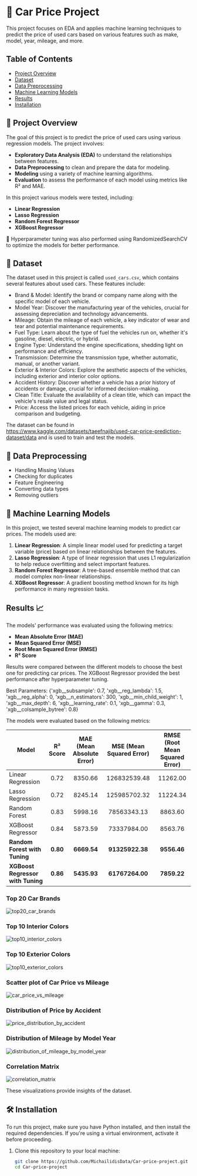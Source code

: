 # 🚗 Car Price Project

This project focuses on EDA and applies machine learning techniques to predict the price of used cars based on various features such as make, model, year, mileage, and more.

## Table of Contents
- [Project Overview](#project-overview)
- [Dataset](#dataset)
- [Data Preprocessing](#data-preprocessing)
- [Machine Learning Models](#machine-learning-models)
- [Results](#results)
- [Installation](#installation)


## 📝 Project Overview

The goal of this project is to predict the price of used cars using various regression models. The project involves:
- **Exploratory Data Analysis (EDA)** to understand the relationships between features.
- **Data Preprocessing** to clean and prepare the data for modeling.
- **Modeling** using a variety of machine learning algorithms.
- **Evaluation** to assess the performance of each model using metrics like R² and MAE.
  
In this project various models were tested, including:
- **Linear Regression**
- **Lasso Regression**
- **Random Forest Regressor**
- **XGBoost Regressor**

📌 Hyperparameter tuning was also performed using RandomizedSearchCV to optimize the models for better performance.

## 📁 Dataset

The dataset used in this project is called `used_cars.csv`, which contains several features about used cars. These features include:
- Brand & Model: Identify the brand or company name along with the specific model of each vehicle.
- Model Year: Discover the manufacturing year of the vehicles, crucial for assessing depreciation and technology advancements.
- Mileage: Obtain the mileage of each vehicle, a key indicator of wear and tear and potential maintenance requirements.
- Fuel Type: Learn about the type of fuel the vehicles run on, whether it's gasoline, diesel, electric, or hybrid.
- Engine Type: Understand the engine specifications, shedding light on performance and efficiency.
- Transmission: Determine the transmission type, whether automatic, manual, or another variant.
- Exterior & Interior Colors: Explore the aesthetic aspects of the vehicles, including exterior and interior color options.
- Accident History: Discover whether a vehicle has a prior history of accidents or damage, crucial for informed decision-making.
- Clean Title: Evaluate the availability of a clean title, which can impact the vehicle's resale value and legal status.
- Price: Access the listed prices for each vehicle, aiding in price comparison and budgeting.

The dataset can be found in https://www.kaggle.com/datasets/taeefnajib/used-car-price-prediction-dataset/data and is used to train and test the models.

## 🧹 Data Preprocessing

- Handling Missing Values
- Checking for duplicates
- Feature Engineering
- Converting data types
- Removing outliers

## 🤖 Machine Learning Models

In this project, we tested several machine learning models to predict car prices. The models used are:

1. **Linear Regression**: A simple linear model used for predicting a target variable (price) based on linear relationships between the features.
2. **Lasso Regression**: A type of linear regression that uses L1 regularization to help reduce overfitting and select important features.
3. **Random Forest Regressor**: A tree-based ensemble method that can model complex non-linear relationships.
4. **XGBoost Regressor**: A gradient boosting method known for its high performance in many regression tasks.

## Results 📈

The models' performance was evaluated using the following metrics:
- **Mean Absolute Error (MAE)**
- **Mean Squared Error (MSE)**
- **Root Mean Squared Error (RMSE)**
- **R² Score**

Results were compared between the different models to choose the best one for predicting car prices. The XGBoost Regressor provided the best performance after hyperparameter tuning.

Best Parameters:  {'xgb__subsample': 0.7, 'xgb__reg_lambda': 1.5, 'xgb__reg_alpha': 0, 'xgb__n_estimators': 300, 'xgb__min_child_weight': 1, 'xgb__max_depth': 6, 'xgb__learning_rate': 0.1, 'xgb__gamma': 0.3, 'xgb__colsample_bytree': 0.8}

The models were evaluated based on the following metrics:

| Model                     | R² Score | MAE (Mean Absolute Error) | MSE (Mean Squared Error) | RMSE (Root Mean Squared Error) |
|---------------------------|:--------:|:-------------------------:|:-------------------------:|:-----------------------------:|
| Linear Regression         |   0.72   |         8350.66           |       126832539.48        |          11262.00             |
| Lasso Regression          |   0.72   |         8245.14           |       125985702.32        |          11224.34             |
| Random Forest             |   0.83   |         5998.16           |        78563343.13        |           8863.60             |
| XGBoost Regressor         |   0.84   |         5873.59           |        73337984.00        |           8563.76             |
| **Random Forest with Tuning** |   **0.80**   |         **6669.54**           |       **91325922.38**      |         **9556.46**            |
| **XGBoost Regressor with Tuning** |   **0.86**   |         **5435.93**           |       **61767264.00**      |         **7859.22**            |


### Top 20 Car Brands

![top20_car_brands](https://github.com/user-attachments/assets/0b9f1b6f-3289-4782-9985-e034736b3cd0)

### Top 10 Interior Colors

![top10_interior_colors](https://github.com/user-attachments/assets/4720b5b8-63ed-4610-8e90-add9fd78f53b)

### Top 10 Exterior Colors

![top10_exterior_colors](https://github.com/user-attachments/assets/094c1cf6-9844-4e63-aa6a-58ba6b9baf3b)

### Scatter plot of Car Price vs Mileage

![car_price_vs_mileage](https://github.com/user-attachments/assets/71fae68f-d140-4507-bf40-1e2e60ea6640)

### Distribution of Price by Accident

![price_distribution_by_accident](https://github.com/user-attachments/assets/bcbe3a64-56cc-43dd-9ffe-383078d003fa)

### Distribution of Mileage by Model Year

![distribution_of_mileage_by_model_year](https://github.com/user-attachments/assets/a4de1ca8-9d6c-4fed-8f1a-1d434fbacc2d)

### Correlation Matrix

![correlation_matrix](https://github.com/user-attachments/assets/f15f409c-574a-4b67-8ca9-deb82a92020b)

These visualizations provide insights of the dataset.

## 🛠️ Installation

To run this project, make sure you have Python installed, and then install the required dependencies. If you're using a virtual environment, activate it before proceeding.

1. Clone this repository to your local machine:
   ```bash
   git clone https://github.com/MichailidisData/Car-price-project.git
   cd Car-price-project
